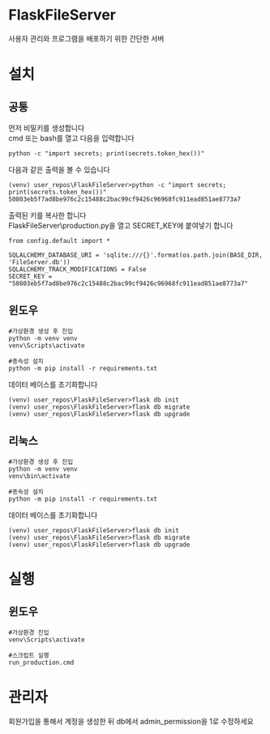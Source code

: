 # FlaskFileServer
사용자 관리와 프로그램을 배포하기 위한 간단한 서버

# 설치

## 공통
먼저 비밀키를 생성합니다  
cmd 또는 bash를 열고 다음을 입력합니다  
```
python -c "import secrets; print(secrets.token_hex())" 
```

다음과 같은 출력을 볼 수 있습니다  
```
(venv) user_repos\FlaskFileServer>python -c "import secrets; print(secrets.token_hex())" 
50803eb5f7ad8be976c2c15488c2bac99cf9426c96968fc911ead851ae8773a7
```

출력된 키를 복사한 합니다  
FlaskFileServer\production.py을 열고 SECRET_KEY에 붙여넣기 합니다  
```
from config.default import *

SQLALCHEMY_DATABASE_URI = 'sqlite:///{}'.format(os.path.join(BASE_DIR, 'FileServer.db'))
SQLALCHEMY_TRACK_MODIFICATIONS = False
SECRET_KEY = "50803eb5f7ad8be976c2c15488c2bac99cf9426c96968fc911ead851ae8773a7"
```

## 윈도우  
```
#가상환경 생성 후 진입
python -m venv venv
venv\Scripts\activate

#종속성 설치
python -m pip install -r requirements.txt

```

데이터 베이스를 초기화합니다
```
(venv) user_repos\FlaskFileServer>flask db init
(venv) user_repos\FlaskFileServer>flask db migrate
(venv) user_repos\FlaskFileServer>flask db upgrade
```

## 리눅스  
```
#가상환경 생성 후 진입
python -m venv venv
venv\bin\activate

#종속성 설치
python -m pip install -r requirements.txt

```

데이터 베이스를 초기화합니다
```
(venv) user_repos\FlaskFileServer>flask db init
(venv) user_repos\FlaskFileServer>flask db migrate
(venv) user_repos\FlaskFileServer>flask db upgrade
```


# 실행

## 윈도우
```
#가상환경 진입
venv\Scripts\activate

#스크립트 실행
run_production.cmd
```


# 관리자  
회원가입을 통해서 계정을 생성한 뒤
db에서 admin_permission을 1로 수정하세요
